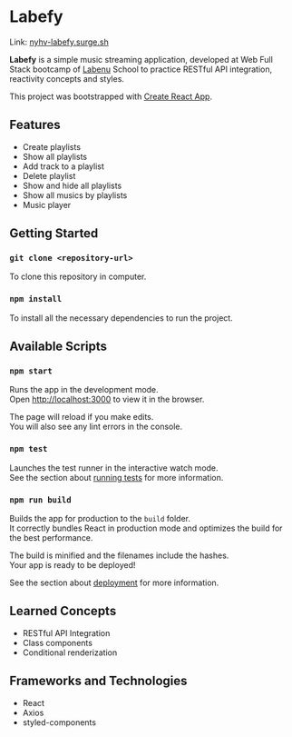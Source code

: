 # Labefy

Link: [nyhv-labefy.surge.sh](nyhv-labefy.surge.sh)

**Labefy** is a simple music streaming application, developed at Web Full Stack bootcamp of [Labenu](https://www.labenu.com.br/) School to practice RESTful API integration, reactivity concepts and styles.

This project was bootstrapped with [Create React App](https://github.com/facebook/create-react-app).

## Features
* Create playlists
* Show all playlists
* Add track to a playlist
* Delete playlist
* Show and hide all playlists
* Show all musics by playlists
* Music player

## Getting Started

### `git clone <repository-url>`

To clone this repository in computer.

### `npm install`

To install all the necessary dependencies to run the project.

## Available Scripts

### `npm start`

Runs the app in the development mode.\
Open [http://localhost:3000](http://localhost:3000) to view it in the browser.

The page will reload if you make edits.\
You will also see any lint errors in the console.

### `npm test`

Launches the test runner in the interactive watch mode.\
See the section about [running tests](https://facebook.github.io/create-react-app/docs/running-tests) for more information.

### `npm run build`

Builds the app for production to the `build` folder.\
It correctly bundles React in production mode and optimizes the build for the best performance.

The build is minified and the filenames include the hashes.\
Your app is ready to be deployed!

See the section about [deployment](https://facebook.github.io/create-react-app/docs/deployment) for more information.

## Learned Concepts
* RESTful API Integration
* Class components
* Conditional renderization

## Frameworks and Technologies
* React
* Axios
* styled-components